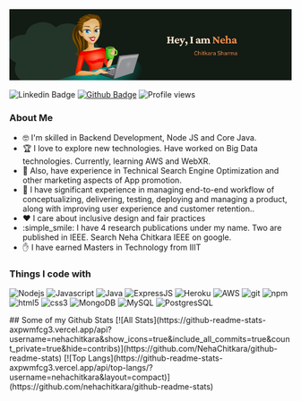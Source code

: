 <img src="./assets/img/header.png"/>


![Linkedin Badge](https://img.shields.io/badge/-nehachitkara-0072b1?style=flat&logo=Linkedin&logoColor=white&link=https://www.linkedin.com/in/neha-chitkara-sharma/)
[![Github Badge](https://img.shields.io/badge/-nehachitkara-grey?style=flat&logo=github&logoColor=white&link=https://github.com/NehaChitkara/)](https://www.github.com/nehachitkara/)
![Profile views](https://gpvc.arturio.dev/nehachitkara)

<h3>About Me</h3>

- 🤓 I'm skilled in Backend Development, Node JS and Core Java.
- 🏆 I love to explore new technologies. Have worked on Big Data technologies. Currently, learning AWS and WebXR.
- :muscle: Also, have experience in Technical Search Engine Optimization and other marketing aspects of App promotion.
- :metal: I have significant experience in managing end-to-end workflow of conceptualizing, delivering, testing, deploying and
managing a product, along with improving user experience and customer retention..
- :heart: I care about inclusive design and fair practices
- :simple_smile: I have 4 research publications under my name. Two are published in IEEE. Search Neha Chitkara IEEE on google.
- :hand: I have earned Masters in Technology from IIIT

<h3>Things I code with</h3>
<p>
  <img alt="Nodejs" src="https://img.shields.io/badge/-Nodejs-43853d?style=for-the-badge&logo=Node.js&logoColor=white" />
  <img alt="Javascript" src="https://img.shields.io/badge/JavaScript-F7DF1E?style=for-the-badge&logo=javascript&logoColor=black" />
  <img alt="Java" src="https://img.shields.io/badge/Java-ED8B00?style=for-the-badge&logo=java&logoColor=white" />
  <img alt="ExpressJS" src="https://img.shields.io/badge/Express.js-404D59?style=for-the-badge" />

  <img alt="Heroku" src="https://img.shields.io/badge/-Heroku-430098?style=for-the-badge&logo=heroku&logoColor=white" />
   <img alt="AWS" src="https://img.shields.io/badge/Amazon_AWS-232F3E?style=for-the-badge&logo=amazon-aws&logoColor=white" />

  <img alt="git" src="https://img.shields.io/badge/-Git-F05032?style=for-the-badge&logo=git&logoColor=white" />
  <img alt="npm" src="https://img.shields.io/badge/-NPM-CB3837?style=for-the-badge&logo=npm&logoColor=white" />
  <img alt="html5" src="https://img.shields.io/badge/-HTML5-E34F26?style=for-the-badge&logo=html5&logoColor=white" />
  <img alt="css3" src="https://img.shields.io/badge/CSS3-1572B6?style=for-the-badge&logo=css3&logoColor=white" />
  <img alt="MongoDB" src="https://img.shields.io/badge/-MongoDB-13aa52?style=for-the-badge&logo=mongodb&logoColor=white" />
  <img alt="MySQL" src="https://img.shields.io/badge/MySQL-00000F?style=for-the-badge&logo=mysql&logoColor=white" />
  <img alt="PostgresSQL" src="https://img.shields.io/badge/PostgreSQL-316192?style=for-the-badge&logo=postgresql&logoColor=white" />


</p>
## Some of my Github Stats
[![All Stats](https://github-readme-stats-axpwmfcg3.vercel.app/api?username=nehachitkara&show_icons=true&include_all_commits=true&count_private=true&hide=contribs)](https://github.com/NehaChitkara/github-readme-stats)
[![Top Langs](https://github-readme-stats-axpwmfcg3.vercel.app/api/top-langs/?username=nehachitkara&layout=compact)](https://github.com/nehachitkara/github-readme-stats)

